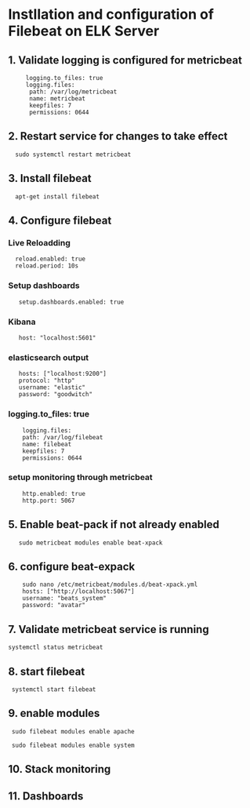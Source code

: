 # Instllation and configuration of Filebeat on ELK Server

## 1. Validate logging is configured for metricbeat

         logging.to_files: true
         logging.files:
          path: /var/log/metricbeat
          name: metricbeat
          keepfiles: 7
          permissions: 0644


## 2. Restart service for changes to take effect

      sudo systemctl restart metricbeat


## 3. Install filebeat
    
      apt-get install filebeat

## 4. Configure filebeat

   ### Live Reloadding 
      reload.enabled: true
      reload.period: 10s

   ### Setup dashboards
       setup.dashboards.enabled: true

   ### Kibana
       host: "localhost:5601"

   ### elasticsearch output
       hosts: ["localhost:9200"]
       protocol: "http"
       username: "elastic"
       password: "goodwitch"

   ### logging.to_files: true
        logging.files:
        path: /var/log/filebeat
        name: filebeat
        keepfiles: 7
        permissions: 0644
  ### setup monitoring through metricbeat
        http.enabled: true
        http.port: 5067

## 5. Enable beat-pack if not already enabled 
       sudo metricbeat modules enable beat-xpack

## 6. configure beat-expack 
   
        sudo nano /etc/metricbeat/modules.d/beat-xpack.yml
        hosts: ["http://localhost:5067"]
        username: "beats_system"
        password: "avatar"

## 7. Validate metricbeat service is running

    systemctl status metricbeat

## 8. start filebeat
   
     systemctl start filebeat

## 9. enable modules
   

     sudo filebeat modules enable apache

     sudo filebeat modules enable system

## 10. Stack monitoring 
## 11. Dashboards






